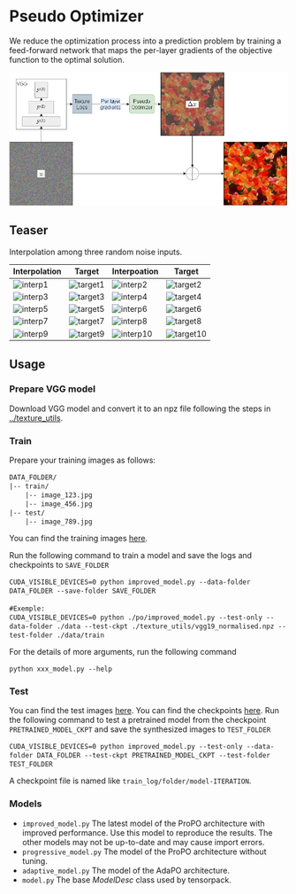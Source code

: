 

# Pseudo Optimizer
We reduce the optimization process into a prediction problem by training a feed-forward network that maps the per-layer gradients of the objective function to the optimal solution.

![fig-po](../figures/fig-po.png)


## Teaser

Interpolation among three random noise inputs.

|Interpolation|Target|Interpoation|Target|
|----         |----  |----        |----  |
|![interp1][interp1]|![target1][target1]|![interp2][interp2]|![target2][target2]|
|![interp3][interp3]|![target3][target3]|![interp4][interp4]|![target4][target4]|
|![interp5][interp5]|![target5][target5]|![interp6][interp6]|![target6][target6]|
|![interp7][interp7]|![target7][target7]|![interp8][interp8]|![target8][target8]|
|![interp9][interp9]|![target9][target9]|![interp10][interp10]|![target10][target10]|

## Usage

### Prepare VGG model
Download VGG model and convert it to an npz file following the steps in [../texture_utils](../texture_utils).

### Train
Prepare your training images as follows:
```
DATA_FOLDER/
|-- train/
    |-- image_123.jpg
    |-- image_456.jpg
|-- test/
    |-- image_789.jpg
```
You can find the training images [here](https://drive.google.com/drive/folders/1UX4EYaizj2APDlAPhCDEHHOKHUjRH5Rw?usp=share_link).


Run the following command to train a model and save the logs and checkpoints to `SAVE_FOLDER`
```
CUDA_VISIBLE_DEVICES=0 python improved_model.py --data-folder DATA_FOLDER --save-folder SAVE_FOLDER

#Exemple:
CUDA_VISIBLE_DEVICES=0 python ./po/improved_model.py --test-only --data-folder ./data --test-ckpt ./texture_utils/vgg19_normalised.npz --test-folder ./data/train
```

For the details of more arguments, run the following command
```
python xxx_model.py --help
```

### Test

You can find the test images [here](https://drive.google.com/drive/folders/1UkJWBltoSroIlcdhyDMtC0ZGPcklKLuX?usp=share_link).
You can find the checkpoints [here](https://drive.google.com/drive/folders/1pBfgDQ2ebXg2wUZWiGVR-BnHa5I6RC6f?usp=share_link).
Run the following command to test a pretrained model from the checkpoint `PRETRAINED_MODEL_CKPT` and save the synthesized images to `TEST_FOLDER`
```
CUDA_VISIBLE_DEVICES=0 python improved_model.py --test-only --data-folder DATA_FOLDER --test-ckpt PRETRAINED_MODEL_CKPT --test-folder TEST_FOLDER
```
A checkpoint file is named like `train_log/folder/model-ITERATION`.

### Models

* `improved_model.py` The latest model of the ProPO architecture with improved performance. Use this model to reproduce the results. The other models may not be up-to-date and may cause import errors.
* `progressive_model.py` The model of the ProPO architecture without tuning.
* `adaptive_model.py` The model of the AdaPO architecture.
* `model.py` The base _ModelDesc_ class used by tensorpack.


[//]: <links>
[interp1]:https://wx1.sinaimg.cn/large/006tWCFjly1get5q8du8hg3068068x6s.gif
[target1]:https://wx2.sinaimg.cn/large/006tWCFjly1get7dv1b47j3068068wfm.jpg
[interp2]:https://wx1.sinaimg.cn/large/006tWCFjly1get5r1l225g3068068x6s.gif
[target2]:https://wx3.sinaimg.cn/large/006tWCFjly1get7dwt3fvj3068068jsi.jpg
[interp3]:https://wx3.sinaimg.cn/large/006tWCFjly1get5rk5a7pg3068068qv8.gif
[target3]:https://wx4.sinaimg.cn/large/006tWCFjly1get7dyxinzj3068068gm0.jpg
[interp4]:https://wx1.sinaimg.cn/large/006tWCFjly1get5ru4d3hg3068068x6s.gif
[target4]:https://wx2.sinaimg.cn/large/006tWCFjly1get7dzgu08j3068068gmm.jpg
[interp5]:https://wx2.sinaimg.cn/large/006tWCFjly1get6xne2jbg3068068x6s.gif
[target5]:https://wx3.sinaimg.cn/large/006tWCFjly1get7e12f21j30680683zk.jpg
[interp6]:https://wx3.sinaimg.cn/large/006tWCFjly1get6xzar7vg3068068x6s.gif
[target6]:https://wx3.sinaimg.cn/large/006tWCFjly1get7e3nunoj3068068t9o.jpg
[interp7]:https://wx4.sinaimg.cn/large/006tWCFjly1get6yc0vw3g3068068x6s.gif
[target7]:https://wx2.sinaimg.cn/large/006tWCFjly1get7e8k94mj3068068dgs.jpg
[interp8]:https://wx4.sinaimg.cn/large/006tWCFjly1get6ylgyblg3068068x6s.gif
[target8]:https://wx3.sinaimg.cn/large/006tWCFjly1get7e9ra0oj3068068t9i.jpg
[interp9]:https://wx3.sinaimg.cn/large/006tWCFjly1get6yx0uakg3068068x6s.gif
[target9]:https://wx2.sinaimg.cn/large/006tWCFjly1get7eap764j3068068752.jpg
[interp10]:https://wx1.sinaimg.cn/large/006tWCFjly1get6z5cj40g3068068x6s.gif
[target10]:https://wx2.sinaimg.cn/large/006tWCFjly1get7ecaca6j3068068q3y.jpg
